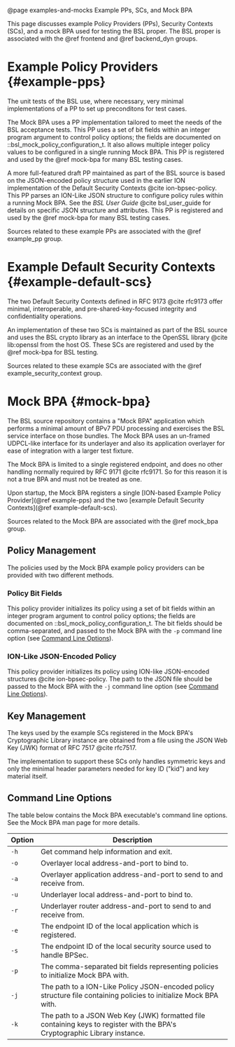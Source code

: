 @page examples-and-mocks Example PPs, SCs, and Mock BPA
<!--
Copyright (c) 2025 The Johns Hopkins University Applied Physics
Laboratory LLC.

This file is part of the Bundle Protocol Security Library (BSL).

Licensed under the Apache License, Version 2.0 (the "License");
you may not use this file except in compliance with the License.
You may obtain a copy of the License at
    http://www.apache.org/licenses/LICENSE-2.0
Unless required by applicable law or agreed to in writing, software
distributed under the License is distributed on an "AS IS" BASIS,
WITHOUT WARRANTIES OR CONDITIONS OF ANY KIND, either express or implied.
See the License for the specific language governing permissions and
limitations under the License.

This work was performed for the Jet Propulsion Laboratory, California
Institute of Technology, sponsored by the United States Government under
the prime contract 80NM0018D0004 between the Caltech and NASA under
subcontract 1700763.
-->

This page discusses example Policy Providers (PPs), Security Contexts (SCs), and a mock BPA used for testing the BSL proper.
The BSL proper is associated with the @ref frontend and @ref backend_dyn groups.

# Example Policy Providers {#example-pps}

The unit tests of the BSL use, where necessary, very minimal implementations of a PP to set up preconditons for test cases.

The Mock BPA uses a PP implementation tailored to meet the needs of the BSL acceptance tests.
This PP uses a set of bit fields within an integer program argument to control policy options; the fields are documented on ::bsl_mock_policy_configuration_t.
It also allows multiple integer policy values to be configured in a single running Mock BPA.
This PP is registered and used by the @ref mock-bpa for many BSL testing cases.

A more full-featured draft PP maintained as part of the BSL source is based on the JSON-encoded policy structure used in the earlier ION implementation of the Default Security Contexts @cite ion-bpsec-policy.
This PP parses an ION-Like JSON structure to configure policy rules within a running Mock BPA. See the _BSL User Guide_ @cite bsl_user_guide for details on specific JSON structure and attributes.
This PP is registered and used by the @ref mock-bpa for many BSL testing cases.

Sources related to these example PPs are associated with the @ref example_pp group.

# Example Default Security Contexts {#example-default-scs}

The two Default Security Contexts defined in RFC 9173 @cite rfc9173 offer minimal, interoperable, and pre-shared-key-focused integrity and confidentiality operations.

An implementation of these two SCs is maintained as part of the BSL source and uses the BSL crypto library as an interface to the OpenSSL library @cite lib:openssl from the host OS.
These SCs are registered and used by the @ref mock-bpa for BSL testing.

Sources related to these example SCs are associated with the @ref example_security_context group.

# Mock BPA {#mock-bpa}

The BSL source repository contains a "Mock BPA" application which performs a minimal amount of BPv7 PDU processing and exercises the BSL service interface on those bundles.
The Mock BPA uses an un-framed UDPCL-like interface for its underlayer and also its application overlayer for ease of integration with a larger test fixture.

The Mock BPA is limited to a single registered endpoint, and does no other handling normally required by RFC 9171 @cite rfc9171. So for this reason it is not a true BPA and must not be treated as one.

Upon startup, the Mock BPA registers a single [ION-based Example Policy Provider](@ref example-pps) and the two [example Default Security Contexts](@ref example-default-scs).

Sources related to the Mock BPA are associated with the @ref mock_bpa group.

## Policy Management

The policies used by the Mock BPA example policy providers can be provided with two different methods.

### Policy Bit Fields

This policy provider initializes its policy using a set of bit fields within an integer program argument to control policy options; the fields are documented on ::bsl_mock_policy_configuration_t. 
The bit fields should be comma-separated, and passed to the Mock BPA with the `-p` command line option (see [Command Line Options](#command-line-options)).

### ION-Like JSON-Encoded Policy

This policy provider initializes its policy using ION-like JSON-encoded structures @cite ion-bpsec-policy. 
The path to the JSON file should be passed to the Mock BPA with the `-j` command line option (see [Command Line Options](#command-line-options)).

## Key Management

The keys used by the example SCs registered in the Mock BPA's Cryptographic Library instance are obtained from a file using the JSON Web Key (JWK) format of RFC 7517 @cite rfc7517.

The implementation to support these SCs only handles symmetric keys and only the minimal header parameters needed for key ID ("kid") and key material itself.

## Command Line Options

The table below contains the Mock BPA executable's command line options. See the Mock BPA man page for more details.

| Option    | Description                                                                                                                       |
|--------   |------------------------------------                                                                                               |
| `-h`      | Get command help information and exit.                                                                                            |
| `-o`      | Overlayer local address-and-port to bind to.                                                                                      |
| `-a`      | Overlayer application address-and-port to send to and receive from.                                                               |
| `-u`      | Underlayer local address-and-port to bind to.                                                                                     |
| `-r`      | Underlayer router address-and-port to send to and receive from.                                                                   |
| `-e`      | The endpoint ID of the local application which is registered.                                                                     |
| `-s`      | The endpoint ID of the local security source used to handle BPSec.                                                                |
| `-p`      | The comma-separated bit fields representing policies to initialize Mock BPA with.                                                  |
| `-j`      | The path to a ION-Like Policy JSON-encoded policy structure file containing policies to initialize Mock BPA with.                 |
| `-k`      | The path to a JSON Web Key (JWK) formatted file containing keys to register with the BPA's Cryptographic Library instance.   |
